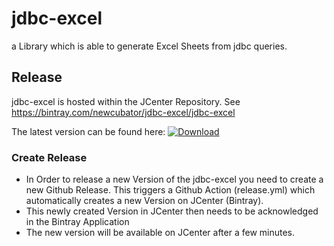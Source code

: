 # jdbc-excel

a Library which is able to generate Excel Sheets from jdbc queries.

## Release

jdbc-excel is hosted within the JCenter Repository. See https://bintray.com/newcubator/jdbc-excel/jdbc-excel

The latest version can be found here: [ ![Download](https://api.bintray.com/packages/newcubator/jdbc-excel/jdbc-excel/images/download.svg) ](https://bintray.com/newcubator/jdbc-excel/jdbc-excel/_latestVersion)

### Create Release

+ In Order to release a new Version of the jdbc-excel you need to create a new Github Release. This triggers a Github Action (release.yml) which automatically creates a new Version on JCenter (Bintray).
+ This newly created Version in JCenter then needs to be acknowledged in the Bintray Application
+ The new version will be available on JCenter after a few minutes.


